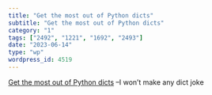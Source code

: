 ```yaml
---
title: "Get the most out of Python dicts"
subtitle: "Get the most out of Python dicts"
category: "1"
tags: ["2492", "1221", "1692", "2493"]
date: "2023-06-14"
type: "wp"
wordpress_id: 4519
---
```

[ Get the most out of Python dicts](https://open.substack.com/pub/bitecode/p/get-the-most-out-of-python-dicts?r=1slq0e&utm_medium=ios&utm_campaign=post) –I won’t make any dict joke